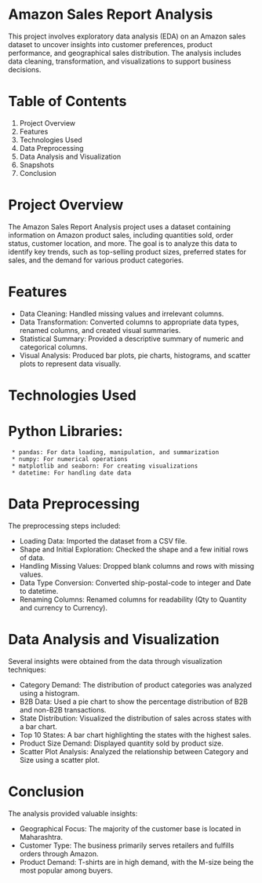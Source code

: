 # Amazon Sales Report Analysis

This project involves exploratory data analysis (EDA) on an Amazon sales dataset to uncover insights into customer preferences, product performance, and geographical sales distribution.
The analysis includes data cleaning, transformation, and visualizations to support business decisions.

# Table of Contents

  1. Project Overview
  2. Features
  3. Technologies Used
  4. Data Preprocessing
  5. Data Analysis and Visualization
  6. Snapshots
  7. Conclusion

# Project Overview

The Amazon Sales Report Analysis project uses a dataset containing information on Amazon product sales, including quantities sold, order status, customer location, and more. 
The goal is to analyze this data to identify key trends, such as top-selling product sizes, preferred states for sales, and the demand for various product categories.

# Features

* Data Cleaning: Handled missing values and irrelevant columns.
* Data Transformation: Converted columns to appropriate data types, renamed columns, and created visual summaries.
* Statistical Summary: Provided a descriptive summary of numeric and categorical columns.
* Visual Analysis: Produced bar plots, pie charts, histograms, and scatter plots to represent data visually.

# Technologies Used

  # Python Libraries:
     * pandas: For data loading, manipulation, and summarization
     * numpy: For numerical operations
     * matplotlib and seaborn: For creating visualizations
     * datetime: For handling date data
     
# Data Preprocessing
The preprocessing steps included:

  * Loading Data: Imported the dataset from a CSV file.
  * Shape and Initial Exploration: Checked the shape and a few initial rows of data.
  * Handling Missing Values: Dropped blank columns and rows with missing values.
  * Data Type Conversion: Converted ship-postal-code to integer and Date to datetime.
  * Renaming Columns: Renamed columns for readability (Qty to Quantity and currency to Currency).

# Data Analysis and Visualization
Several insights were obtained from the data through visualization techniques:

  * Category Demand: The distribution of product categories was analyzed using a histogram.
  * B2B Data: Used a pie chart to show the percentage distribution of B2B and non-B2B transactions.
  * State Distribution: Visualized the distribution of sales across states with a bar chart.
  * Top 10 States: A bar chart highlighting the states with the highest sales.
  * Product Size Demand: Displayed quantity sold by product size.
  * Scatter Plot Analysis: Analyzed the relationship between Category and Size using a scatter plot.
    
# Conclusion
The analysis provided valuable insights:

* Geographical Focus: The majority of the customer base is located in Maharashtra.
* Customer Type: The business primarily serves retailers and fulfills orders through Amazon.
* Product Demand: T-shirts are in high demand, with the M-size being the most popular among buyers.

